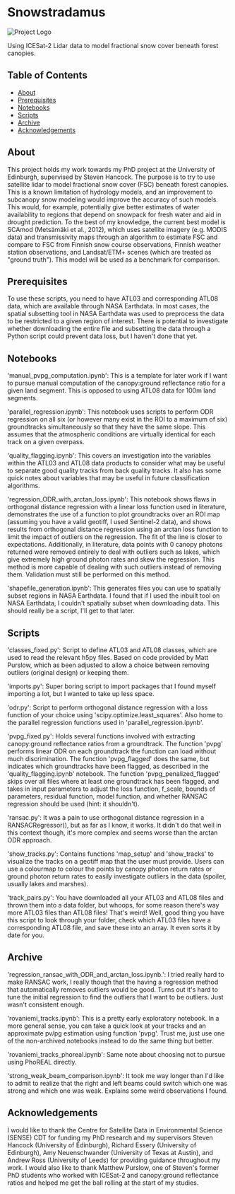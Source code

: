 # Snowstradamus

![Project Logo](../data/images/snowstradamus.png)

Using ICESat-2 Lidar data to model fractional snow cover beneath forest canopies.

## Table of Contents

- [About](#about)
- [Prerequisites](#prerequisites)
- [Notebooks](#notebooks)
- [Scripts](#scripts)
- [Archive](#archive)
- [Acknowledgements](#acknowledgements)

## About

This project holds my work towards my PhD project at the University of Edinburgh, supervised by Steven Hancock. The purpose is to try to use satellite lidar to model fractional snow cover (FSC) beneath forest canopies. This is a known limitation of hydrology models, and an improvement to subcanopy snow modeling would improve the accuracy of such models. This would, for example, potentially give better estimates of water availability to regions that depend on snowpack for fresh water and aid in drought prediction. To the best of my knowledge, the current best model is SCAmod (Metsämäki et al., 2012), which uses satellite imagery (e.g. MODIS data) and transmissivity maps through an algorithm to estimate FSC and compare to FSC from Finnish snow course observations, Finnish weather station observations, and Landsat/ETM+ scenes (which are treated as "ground truth"). This model will be used as a benchmark for comparison.

## Prerequisites

To use these scripts, you need to have ATL03 and corresponding ATL08 data, which are available through NASA Earthdata. In most cases, the spatial subsetting tool in NASA Earthdata was used to preprocess the data to be restricted to a given region of interest. There is potential to investigate whether downloading the entire file and subsetting the data through a Python script could prevent data loss, but I haven't done that yet.

## Notebooks

'manual_pvpg_computation.ipynb': This is a template for later work if I want to pursue manual computation of the canopy:ground reflectance ratio for a given land segment. This is opposed to using ATL08 data for 100m land segments.

'parallel_regression.ipynb': This notebook uses scripts to perform ODR regression on all six (or however many exist in the ROI to a maximum of six) groundtracks simultaneously so that they have the same slope. This assumes that the atmospheric conditions are virtually identical for each track on a given overpass.

'quality_flagging.ipynb': This covers an investigation into the variables within the ATL03 and ATL08 data products to consider what may be useful to separate good quality tracks from back quality tracks. It also has some quick notes about variables that may be useful in future classification algorithms.

'regression_ODR_with_arctan_loss.ipynb': This notebook shows flaws in orthogonal distance regression with a linear loss function used in literature, demonstrates the use of a function to plot groundtracks over an ROI map (assuming you have a valid geotiff, I used Sentinel-2 data), and shows results from orthogonal distance regression using an arctan loss function to limit the impact of outliers on the regression. The fit of the line is closer to expectations. Additionally, in literature, data points with 0 canopy photons returned were removed entirely to deal with outliers such as lakes, which give extremely high ground photon rates and skew the regression. This method is more capable of dealing with such outliers instead of removing them. Validation must still be performed on this method.

'shapefile_generation.ipynb': This generates files you can use to spatially subset regions in NASA Earthdata. I found that if I used the inbuilt tool on NASA Earthdata, I couldn't spatially subset when downloading data. This should really be a script, I'll get to that later.

## Scripts

'classes_fixed.py': Script to define ATL03 and ATL08 classes, which are used to read the relevant h5py files. Based on code provided by Matt Purslow, which as been adjusted to allow a choice between removing outliers (original design) or keeping them.

'imports.py': Super boring script to import packages that I found myself importing a lot, but I wanted to take up less space.

'odr.py': Script to perform orthogonal distance regression with a loss function of your choice using 'scipy.optimize.least_squares'. Also home to the parallel regression functions used in 'parallel_regression.ipynb'.

'pvpg_fixed.py': Holds several functions involved with extracting canopy:ground reflectance ratios from a groundtrack.
The function 'pvpg' performs linear ODR on each groundtrack the function can load without much discrimination.
The function 'pvpg_flagged' does the same, but indicates which groundtracks have been flagged, as described in the 'quality_flagging.ipynb' notebook.
The function 'pvpg_penalized_flagged' skips over all files where at least one groundtrack has been flagged, and takes in input parameters to adjust the loss function, f_scale, bounds of parameters, residual function, model function, and whether RANSAC regression should be used (hint: it shouldn't).

'ransac.py': It was a pain to use orthogonal distance regression in a RANSACRegressor(), but as far as I know, it works. It didn't do that well in this context though, it's more complex and seems worse than the arctan ODR approach.

'show_tracks.py': Contains functions 'map_setup' and 'show_tracks' to visualize the tracks on a geotiff map that the user must provide. Users can use a colourmap to colour the points by canopy photon return rates or ground photon return rates to easily investigate outliers in the data (spoiler, usually lakes and marshes).

'track_pairs.py': You have downloaded all your ATL03 and ATL08 files and thrown them into a data folder, but whoops, for some reason there's way more ATL03 files than ATL08 files! That's weird! Well, good thing you have this script to look through your folder, check which ATL03 files have a corresponding ATL08 file, and save these into an array. It even sorts it by date for you.

## Archive

'regression_ransac_with_ODR_and_arctan_loss.ipynb.': I tried really hard to make RANSAC work, I really though that the having a regression method that automatically removes outliers would be good. Turns out it's hard to tune the initial regression to find the outliers that I want to be outliers. Just wasn't consistent enough.

'rovaniemi_tracks.ipynb': This is a pretty early exploratory notebook. In a more general sense, you can take a quick look at your tracks and an approximate pv/pg estimation using function 'pvpg'. Trust me, just use one of the non-archived notebooks instead to do the same thing but better.

'rovaniemi_tracks_phoreal.ipynb': Same note about choosing not to pursue using PhoREAL directly.

'strong_weak_beam_comparison.ipynb': It took me way longer than I'd like to admit to realize that the right and left beams could switch which one was strong and which one was weak. Explains some weird observations I found.

## Acknowledgements

I would like to thank the Centre for Satellite Data in Environmental Science (SENSE) CDT for funding my PhD research and my supervisors Steven Hancock (University of Edinburgh), Richard Essery (University of Edinburgh), Amy Neuenschwander (University of Texas at Austin), and Andrew Ross (University of Leeds) for providing guidance throughout my work. I would also like to thank Matthew Purslow, one of Steven's former PhD students who worked with ICESat-2 and canopy:ground reflectance ratios and helped me get the ball rolling at the start of my studies.